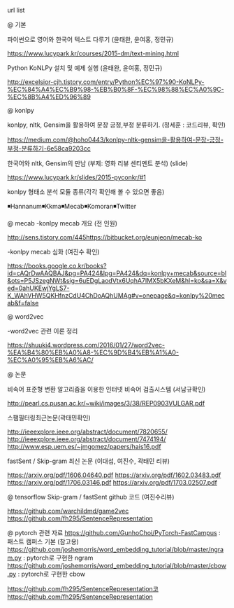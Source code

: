 url list

@ 기본

파이썬으로 영어와 한국어 텍스트 다루기 (윤태완, 윤여홍, 정민규)

https://www.lucypark.kr/courses/2015-dm/text-mining.html

Python KoNLPy 설치 및 예제 실행 (윤태완, 윤여홍, 정민규)

http://excelsior-cjh.tistory.com/entry/Python%EC%97%90-KoNLPy-%EC%84%A4%EC%B9%98-%EB%B0%8F-%EC%98%88%EC%A0%9C-%EC%8B%A4%ED%96%89



@ konlpy

konlpy, nltk, Gensim을 활용하여 문장 긍정,부정 분류하기. (정세훈 : 코드리뷰, 확인)

https://medium.com/@hoho0443/konlpy-nltk-gensim을-활용하여-문장-긍정-부정-분류하기-6e58ca9203cc

한국어와 nltk, Gensim의 만남 (부제: 영화 리뷰 센티멘트 분석) (slide)

https://www.lucypark.kr/slides/2015-pyconkr/#1



konlpy 형태소 분석 모듈 종류(각각 확인해 볼 수 있으면 좋음)

◾Hannanum◾Kkma◾Mecab◾Komoran◾Twitter



@ mecab
-konlpy mecab 개요 (전 인원)

http://sens.tistory.com/445https://bitbucket.org/eunjeon/mecab-ko

-konlpy mecab 심화 (여진수 확인)

https://books.google.co.kr/books?id=cAQrDwAAQBAJ&pg=PA424&lpg=PA424&dq=konlpy+mecab&source=bl&ots=P5JSzegNWt&sig=6uEDgLaodVtx6UqhA7IMX5bKXeM&hl=ko&sa=X&ved=0ahUKEwjYgLS7-K_WAhVHW5QKHfnzCdU4ChDoAQhUMAg#v=onepage&q=konlpy%20mecab&f=false


@ word2vec

-word2vec 관련 이론 정리

https://shuuki4.wordpress.com/2016/01/27/word2vec-%EA%B4%80%EB%A0%A8-%EC%9D%B4%EB%A1%A0-%EC%A0%95%EB%A6%AC/



@ 논문

비속어 표준형 변환 알고리즘을 이용한 인터넷 비속어 검출시스템 (서남규확인)

http://pearl.cs.pusan.ac.kr/~wiki/images/3/38/REP0903VULGAR.pdf


스팸필터링최근논문(곽태민확인)

http://ieeexplore.ieee.org/abstract/document/7820655/
http://ieeexplore.ieee.org/abstract/document/7474194/
http://www.esp.uem.es/~jmgomez/papers/hais16.pdf

fastSent / Skip-gram 최신 논문 (이대섭, 여진수, 곽태민 리뷰)

https://arxiv.org/pdf/1606.04640.pdf
https://arxiv.org/pdf/1602.03483.pdf
https://arxiv.org/pdf/1706.03146.pdf
https://arxiv.org/pdf/1703.02507.pdf

@ tensorflow Skip-gram / fastSent github 코드 (여진수리뷰)

https://github.com/warchildmd/game2vec
https://github.com/fh295/SentenceRepresentation


@ pytorch 관련 자료
https://github.com/GunhoChoi/PyTorch-FastCampus : 패스트 캠퍼스 기본 (참고용)
https://github.com/joshemorris/word_embedding_tutorial/blob/master/ngram.py : pytorch로 구현한 ngram
https://github.com/joshemorris/word_embedding_tutorial/blob/master/cbow.py : pytorch로 구현한 cbow

https://github.com/fh295/SentenceRepresentation코
https://github.com/fh295/SentenceRepresentation
